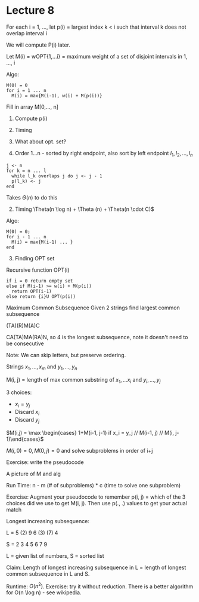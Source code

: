 # Lecture 8

For each i = 1, ..., let p(i) = largest index k < i such that interval k does not overlap interval i

We will compute P(i) later.

Let M(i) = wOPT{1,...i} = maximum weight of a set of disjoint intervals in 1, ..., i

Algo:

```none
M(0) = 0
for i = 1 ... n
  M(i) = max{M(i-1), w(i) + M(p(i))}
```

Fill in array M[0,..., n]

1. Compute p(i)
2. Timing
3. What about opt. set?

4. Order 1...n - sorted by right endpoint, also sort by left endpoint $l_1, l_2, ..., l_n$

```none
j <- n
for k = n ... l
  while l_k overlaps j do j <- j - 1
  p(l_k) <- j
end
```

Takes $\Theta(n)$ to do this

2. Timing \Theta(n \log n) + \Theta (n) + \Theta(n \cdot C)\$

Algo:

```none
M(0) = 0;
for i - 1 ... n
  M(i) = max{M(i-1) ... }
end
```

3. Finding OPT set

Recursive function OPT(i)

```none
if i = 0 return empty set
else if M(i-1) >= w(i) + M(p(i))
  return OPT(i-1)
else return {i}U OPT(p(i))
```

Maximum Common Subsequence
Given 2 strings find largest common subsequence

(TA)(R)M(A)C

CA(TA)MA(RA)N, so 4 is the longest subsequence, note it doesn't need to be consecutive

Note: We can skip letters, but preserve ordering.

Strings $x_1, ..., x_m$ and $y_1, ..., y_n$

M(i, j) = length of max common substring of $x_1, ... x_i$ and $y_i, ..., y_j$

3 choices:

- $x_i = y_j$
- Discard $x_i$
- Discard $y_j$

$M(i,j) = \max \begin{cases} 1+M(i-1, j-1) if x_i = y_j // M(i-1, j) // M(i, j-1)\end{cases}$

$M(i, 0) = 0, M(0, j) =0$ and solve subproblems in order of i+j

Exercise: write the pseudocode

A picture of M and alg

Run Time: n - m (# of subproblems) \* c (time to solve one subproblem)

Exercise: Augment your pseudocode to remember p(i, j) = which of the 3 choices did we use to get M(i, j). Then use p(., .) values to get your actual match

Longest increasing subsequence:

L = 5 (2) 9 6 (3) (7) 4

S = 2 3 4 5 6 7 9

L = given list of numbers, S = sorted list

Claim: Length of longest increasing subsequence in L = length of longest common subsequence in L and S.

Runtime: $O(n^2)$. Exercise: try it without reduction. There is a better algorithm for O(n \log n) - see wikipedia.
